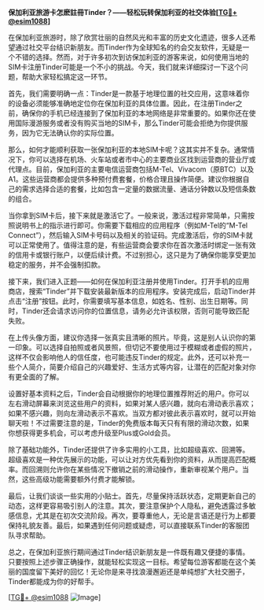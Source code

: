 **保加利亚旅游卡怎麽註冊Tinder？——轻松玩转保加利亚的社交体验[[TG💪+ @esim1088](https://t.me/s/esim1088)]**

在保加利亚旅游时，除了欣赏壮丽的自然风光和丰富的历史文化遗迹，很多人还希望通过社交平台结识新朋友。而Tinder作为全球知名的约会交友软件，无疑是一个不错的选择。然而，对于许多初次到访保加利亚的游客来说，如何使用当地的SIM卡注册Tinder可能是一个不小的挑战。今天，我们就来详细探讨一下这个问题，帮助大家轻松搞定这一环节。

首先，我们需要明确一点：Tinder是一款基于地理位置的社交应用，这意味着你的设备必须能够准确地定位你在保加利亚的具体位置。因此，在注册Tinder之前，确保你的手机已经连接到了保加利亚的本地网络是非常重要的。如果你还在使用国际漫游服务或者没有购买当地的SIM卡，那么Tinder可能会拒绝为你提供服务，因为它无法确认你的实际位置。

那么，如何才能顺利获取一张保加利亚的本地SIM卡呢？这其实并不复杂。通常情况下，你可以选择在机场、火车站或者市中心的主要商业区找到运营商的营业厅或代理点。目前，保加利亚的主要电信运营商包括M-Tel、Vivacom（原BTC）以及A1。这些运营商都会提供多种预付费套餐，价格合理且操作简便。建议你根据自己的需求选择合适的套餐，比如包含一定量的数据流量、通话分钟数以及短信条数的组合。

当你拿到SIM卡后，接下来就是激活它了。一般来说，激活过程非常简单，只需按照说明书上的指示进行即可。你需要下载相应的应用程序（例如M-Tel的“M-Tel Connect”），然后输入SIM卡号码以及相关的验证码。完成激活后，你的SIM卡就可以正常使用了。值得注意的是，有些运营商会要求你在首次激活时绑定一张有效的信用卡或银行账户，以便后续计费。不过别担心，这只是为了确保你能享受更加稳定的服务，并不会强制扣款。

接下来，我们进入正题——如何在保加利亚注册并使用Tinder。打开手机的应用商店，搜索“Tinder”并下载安装最新版本的应用程序。安装完成后，启动Tinder并点击“注册”按钮。此时，你需要填写基本信息，如姓名、性别、出生日期等。同时，Tinder还会请求访问你的位置信息，请务必允许该权限，否则可能导致匹配失败。

在上传头像方面，建议你选择一张真实且清晰的照片。毕竟，这是别人认识你的第一印象。可以选择自拍照或者风景照，但切记不要使用过于模糊或者虚假的照片，这样不仅会影响他人的信任度，也可能违反Tinder的规定。此外，还可以补充一些个人简介，简要介绍自己的兴趣爱好、生活方式等内容，让潜在的匹配对象对你有更全面的了解。

设置好基本资料之后，Tinder会自动根据你的地理位置推荐附近的用户。你可以左右滑动屏幕来浏览这些用户的资料，如果对某人感兴趣，就向右滑动表示喜欢；如果不感兴趣，则向左滑动表示不喜欢。当双方都对彼此表示喜欢时，就可以开始聊天啦！不过需要注意的是，Tinder的免费版本每天只有有限的滑动次数，如果你想获得更多机会，可以考虑升级至Plus或Gold会员。

除了基础功能外，Tinder还提供了许多实用的小工具，比如超级喜欢、回溯等。超级喜欢是一种优先展示的功能，可以让对方优先看到你的资料，从而提高匹配概率。而回溯则允许你在某些情况下撤销之前的滑动操作，重新审视某个用户。当然，这些高级功能需要额外付费才能解锁。

最后，让我们谈谈一些实用的小贴士。首先，尽量保持活跃状态，定期更新自己的动态，这样更容易吸引别人的注意。其次，要注意保护个人隐私，避免透露过多敏感信息，尤其是在初次交流阶段。再次，要尊重他人，无论是言语还是行为上都要保持礼貌友善。最后，如果遇到任何问题或疑虑，可以直接联系Tinder的客服团队寻求帮助。

总之，在保加利亚旅行期间通过Tinder结识新朋友是一件既有趣又便捷的事情。只要按照上述步骤正确操作，就能轻松实现这一目标。希望每位游客都能在这个美丽的国度留下美好的回忆！无论你是来寻找浪漫邂逅还是单纯想扩大社交圈子，Tinder都能成为你的好帮手。

[[TG💪+ @esim1088](https://t.me/s/esim1088) ![Image](https://i.postimg.cc/4NQfJmqS/Snipaste-2025-05-13-00-14-12.png)]